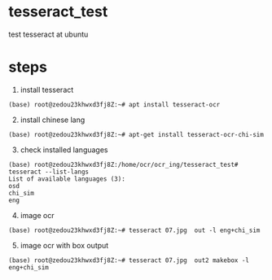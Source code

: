 # tesseract_test
test tesseract at ubuntu

# steps

1. install tesseract

```
(base) root@zedou23khwxd3fj8Z:~# apt install tesseract-ocr
```

2. install chinese lang

```
(base) root@zedou23khwxd3fj8Z:~# apt-get install tesseract-ocr-chi-sim

```

3. check installed languages

```
(base) root@zedou23khwxd3fj8Z:/home/ocr/ocr_ing/tesseract_test# tesseract --list-langs
List of available languages (3):
osd
chi_sim
eng
```

4. image ocr

```
(base) root@zedou23khwxd3fj8Z:~# tesseract 07.jpg  out -l eng+chi_sim
```


5. image ocr with box output

```
(base) root@zedou23khwxd3fj8Z:~# tesseract 07.jpg  out2 makebox -l eng+chi_sim
```
